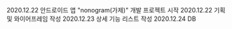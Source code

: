 2020.12.22 안드로이드 앱 "nonogram(가제)" 개발 프로젝트 시작
2020.12.22 기획 및 와이어프레임 작성
2020.12.23 상세 기능 리스트 작성
2020.12.24 DB
